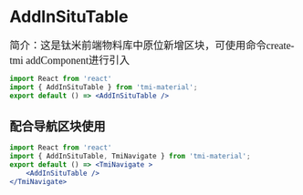 # AddInSituTable

<font size=4 face="微软雅黑">简介：这是钛米前端物料库中原位新增区块，可使用命令create-tmi addComponent进行引入</font>

```jsx
import React from 'react'
import { AddInSituTable } from 'tmi-material';
export default () => <AddInSituTable />
```
## 配合导航区块使用
```jsx
import React from 'react'
import { AddInSituTable, TmiNavigate } from 'tmi-material';
export default () => <TmiNavigate >
	<AddInSituTable />
</TmiNavigate>
```